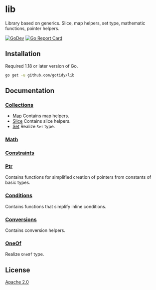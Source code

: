 # lib

Library based on generics. Slice, map helpers, set type, mathematic functions, pointer helpers.

[![GoDev](https://img.shields.io/static/v1?label=godev&message=reference&color=00add8)][godev] [![Go Report Card](https://goreportcard.com/badge/github.com/gotidy/lib)][goreport]

<!-- [![Mentioned in Awesome Go](https://awesome.re/mentioned-badge.svg)](https://github.com/avelino/awesome-go) -->

[godev]: https://pkg.go.dev/github.com/gotidy/lib
[goreport]: https://goreportcard.com/report/github.com/gotidy/lib

## Installation

Required 1.18 or later version of Go.

```sh
go get -u github.com/gotidy/lib
```

## Documentation

### [Collections](collections/README.md)

- [Map](collections/maps/README.md) Contains map helpers.
- [Slice](collections/slice/README.md) Contains slice helpers.
- [Set](collections/set/README.md) Realize `Set` type.

### [Math](math/README.md)

### [Constraints](constraints/README.md)

### [Ptr](ptr/README.md)

Contains functions for simplified creation of pointers from constants of basic types.

### [Conditions](conditions/README.md)

Contains functions that simplify inline conditions.

### [Conversions](conversions/README.md)

Contains conversion helpers.

### [OneOf](oneof/README.md)

Realize `OneOf` type.

## License

[Apache 2.0](https://github.com/gotidy/lib/blob/master/LICENSE)
